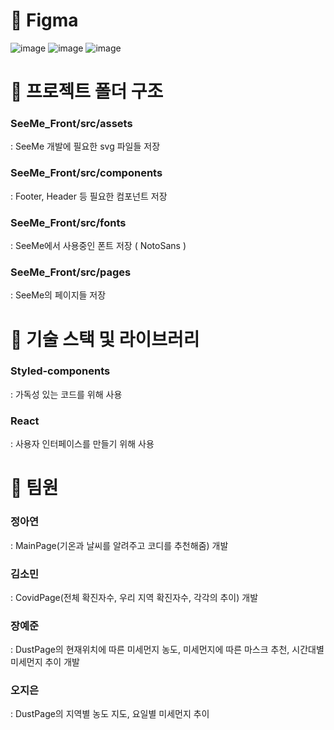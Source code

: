 # 📌 Figma

![image](https://user-images.githubusercontent.com/65931227/160164401-2239fb5e-1fb9-46d2-b21c-9e9c975fdf15.png)
![image](https://user-images.githubusercontent.com/65931227/160164464-906e8b11-a3ea-4820-8ce3-77719d308829.png)
![image](https://user-images.githubusercontent.com/65931227/160164513-16eb3fdb-fa77-425d-a5cf-bb3b87a498cd.png)


# 📌 프로젝트 폴더 구조

### SeeMe_Front/src/assets
: SeeMe 개발에 필요한 svg 파일들 저장

### SeeMe_Front/src/components
: Footer, Header 등 필요한 컴포넌트 저장

### SeeMe_Front/src/fonts
: SeeMe에서 사용중인 폰트 저장 ( NotoSans )

### SeeMe_Front/src/pages
: SeeMe의 페이지들 저장

# 📌 기술 스택 및 라이브러리

### Styled-components
: 가독성 있는 코드를 위해 사용

### React
: 사용자 인터페이스를 만들기 위해 사용

# 📌 팀원

### 정아연
: MainPage(기온과 날씨를 알려주고 코디를 추천해줌) 개발

### 김소민
: CovidPage(전체 확진자수, 우리 지역 확진자수, 각각의 추이) 개발

### 장예준
: DustPage의 현재위치에 따른 미세먼지 농도, 미세먼지에 따른 마스크 추천, 시간대별 미세먼지 추이 개발

### 오지은
: DustPage의 지역별 농도 지도, 요일별 미세먼지 추이 


